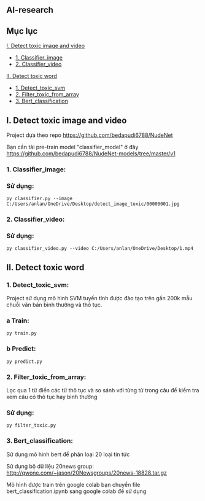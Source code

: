 ## AI-research
## Mục lục
[I. Detect toxic image and video](#I)
- [1. Classifier_image](#classifier_image)
- [2. Classifier_video](#classifier_video)

[II. Detect toxic word](#II)
- [1. Detect_toxic_svm](#detect_toxic_svm)
- [2. Filter_toxic_from_array](#filter_toxic_from_array)
- [3. Bert_classification](#bert_classification)

<a name="I"></a>
## I. Detect toxic image and video
Project dựa theo repo https://github.com/bedapudi6788/NudeNet

Bạn cần tải pre-train model "classifier_model" ở đây https://github.com/bedapudi6788/NudeNet-models/tree/master/v1
<a name="classifier_image"></a>
### 1. Classifier_image:
### Sử dụng:
```
py classifier.py --image C:/Users/anlan/OneDrive/Desktop/detect_image_toxic/00000001.jpg
```
<a name="classifier_video"></a>
### 2. Classifier_video:
### Sử dụng:
```
py classifier_video.py --video C:/Users/anlan/OneDrive/Desktop/1.mp4
```

<a name="II"></a>
## II. Detect toxic word

<a name="detect_toxic_svm"></a>
### 1. Detect_toxic_svm:
Project sử dụng mô hình SVM tuyến tính được đào tạo trên gần 200k mẫu chuỗi văn bản bình thường và thô tục.
### a Train:
```
py train.py
```
### b Predict:
```
py predict.py
```

<a name="filter_toxic_from_array"></a>
### 2. Filter_toxic_from_array:
Lọc qua 1 từ điển các từ thô tục và so sánh với từng từ trong câu để kiểm tra xem câu có thô tục hay bình thường
### Sử dụng:
```
py filter_toxic.py
```

<a name="bert_classification"></a>
### 3. Bert_classification:

Sử dụng mô hình bert để phân loại 20 loại tin tức

Sử dụng bộ dữ liệu 20news group: http://qwone.com/~jason/20Newsgroups/20news-18828.tar.gz

Mô hình được train trên google colab bạn chuyển file bert_classification.ipynb sang google colab để sử dụng
